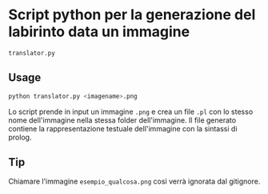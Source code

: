 # Script python per la generazione del labirinto data un immagine
`translator.py`

## Usage
``` bash
python translator.py <imagename>.png
```
Lo script prende in input un immagine `.png` e crea un file `.pl` con lo stesso nome dell'immagine nella stessa folder dell'immagine. Il file generato contiene la rappresentazione testuale dell'immagine con la sintassi di prolog.

## Tip
Chiamare l'immagine `esempio_qualcosa.png` così verrà ignorata dal gitignore.